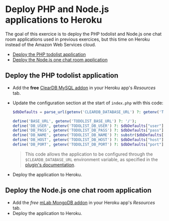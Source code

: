 # Deploy PHP and Node.js applications to Heroku

The goal of this exercice is to deploy the PHP todolist and Node.js one chat room applications used in previous exercices,
but this time on Heroku instead of the Amazon Web Services cloud.

<!-- START doctoc generated TOC please keep comment here to allow auto update -->
<!-- DON'T EDIT THIS SECTION, INSTEAD RE-RUN doctoc TO UPDATE -->


- [Deploy the PHP todolist application](#deploy-the-php-todolist-application)
- [Deploy the Node.js one chat room application](#deploy-the-nodejs-one-chat-room-application)

<!-- END doctoc generated TOC please keep comment here to allow auto update -->



## Deploy the PHP todolist application

* Add the **free** [ClearDB MySQL addon](https://devcenter.heroku.com/articles/cleardb) in your Heroku app's *Resources* tab.
* Update the configuration section at the start of `index.php` with this code:

  ```php
  $dbDefaults = parse_url(getenv('CLEARDB_DATABASE_URL') ?: getenv('TODOLIST_DB_URL') ?: "mysql://todolist@127.0.0.1:3306/todolist");

  define('BASE_URL', getenv('TODOLIST_BASE_URL') ?: '/');
  define('DB_USER', getenv('TODOLIST_DB_USER') ?: $dbDefaults["user"]);
  define('DB_PASS', getenv('TODOLIST_DB_PASS') ?: $dbDefaults["pass"]);
  define('DB_NAME', getenv('TODOLIST_DB_NAME') ?: substr($dbDefaults["path"], 1));
  define('DB_HOST', getenv('TODOLIST_DB_HOST') ?: $dbDefaults["host"]);
  define('DB_PORT', getenv('TODOLIST_DB_PORT') ?: $dbDefaults["port"]);
  ```

  > This code allows the application to be configured through the `$CLEARDB_DATABASE_URL` environment variable,
  > as specified in the [plugin's documentation](https://devcenter.heroku.com/articles/cleardb#using-cleardb-with-php).
* Deploy the application to Heroku.

## Deploy the Node.js one chat room application

* Add the *free* [mLab MongoDB addon](https://elements.heroku.com/addons/mongolab) in your Heroku app's *Resources* tab.
* Deploy the application to Heroku.

